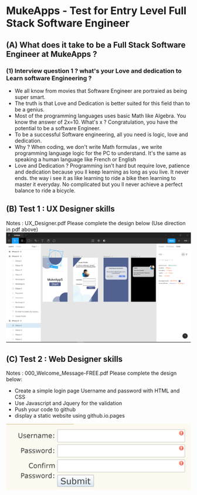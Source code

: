 
# MukeApps - Test for Entry Level Full Stack Software Engineer 

## (A) What does it take to be a Full Stack Software Engineer at MukeApps ?
 
### (1) Interview question 1 ? what's your Love and dedication to Learn software Engineering ?
- We all know from movies that Software Engineer are portraied as being super smart.
- The truth is that Love and Dedication is better suited for this field than to be a genius.
- Most of the programming languages uses basic Math like Algebra. You know the answer of 2x=10. What's x ? Congratulation, you have the potential to be a software Engineer.
- To be a successful Software engineering, all you need is logic, love and dedication. 
- Why ? When coding, we don't write Math formulas , we write programming language logic for the 
PC to understand. It's the same as speaking a human language like French or English
- Love and Dedication ? Programming isn't hard but require love, patience and dedication because you ll keep learning as long as you live. It never ends. the way i see it as like learning to ride a bike then learning to master it everyday. No complicated but you ll never achieve a perfect balance to ride a bicycle.

## (B) Test 1 : UX Designer skills 
Notes : UX_Designer.pdf
Please complete the design below (Use direction in pdf above)
<img src="../NewCoderJourney/MukeHubUX.jpeg" alt="Italian Trulli">


## (C) Test 2 : Web Designer skills 
Notes : 000_Welcome_Message-FREE.pdf
Please complete the design below:
 - Create a simple login page Username and password with HTML and CSS
 - Use Javascript and Jquery for the validation
 - Push your code to github
 - display a static website using github.io.pages

<img src="../NewCoderJourney/mukehub000010.JPG" alt="Italian Trulli">

